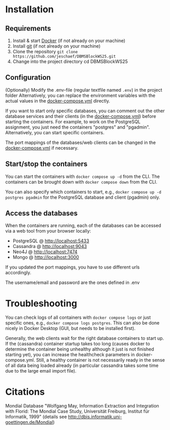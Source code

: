 # Installation

## Requirements

1. Install & start [Docker](https://docs.docker.com/get-started/get-docker/) (if not already on your machine)
2. Install [git](https://git-scm.com/book/en/v2/Getting-Started-Installing-Git) (if not already on your machine)
3. Clone the repository `git clone https://github.com/jeschaef/DBMSBlockWS25.git`
4. Change into the project directory cd DBMSBlockWS25

## Configuration

(Optionally) Modify the .env-file (regular textfile named `.env`) in the project folder
Alternatively, you can replace the environment variables with the actual values in the [docker-compose.yml](docker-compose.yml) directly.

If you want to start only specific databases, you can comment out the other database services and their clients (in the [docker-compose.yml](docker-compose.yml)) before starting the containers. 
For example, to work on the PostgreSQL assignment, you just need the containers "postgres" and "pgadmin". Alternatively, you can start specific containers.

The port mappings of the databases/web clients can be changed in the [docker-compose.yml](docker-compose.yml) if necessary.

## Start/stop the containers

You can start the containers with `docker compose up -d` from the CLI. 
The containers can be brought down with `docker compose down` from the CLI.

You can also specify which containers to start, e.g., `docker compose up -d postgres pgadmin` for the PostgreSQL database and client (pgadmin) only.

## Access the databases

When the containers are running, each of the databases can be accessed via a web tool from your browser locally:
- PostgreSQL @ [http://localhost:5433](http://localhost:5433)
- Cassandra @ [http://localhost:9043](http://localhost:9043)
- Neo4J @ [http://localhost:7474](http://localhost:7474)
- Mongo @ [http://localhost:3000](http://localhost:3000)

If you updated the port mappings, you have to use different urls accordingly.

The username/email and password are the ones defined in .env


# Troubleshooting

You can check logs of all containers with `docker compose logs` or just specific ones, e.g., `docker compose logs postgres`. 
This can also be done nicely in Docker Desktop (GUI, but needs to be installed first).

Generally, the web clients wait for the right database containers to start up. If the (cassandra) container startup takes too long (causes docker to determine the container being unhealthy although it just is not finished starting yet), you can increase the healthcheck parameters in docker-compose.yml. Still, a healthy container is not necessarily ready in the sense of all data being loaded already (in particular cassandra takes some time due to the large email import file).

# Citations

Mondial Database "Wolfgang May, Information Extraction and Integration with Florid: The
Mondial Case Study, Universität Freiburg, Institut für Informatik, 1999" (details see http://dbis.informatik.uni-goettingen.de/Mondial)